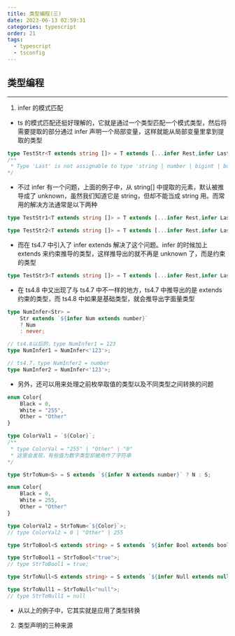 ```yaml
---
title: 类型编程(三)
date: 2023-06-13 02:59:31
categories: typescript
order: 21
tags:
  - typescript
  - tsconfig
---
```


## 类型编程
---
1. infer 的模式匹配
- ts 的模式匹配还挺好理解的，它就是通过一个类型匹配一个模式类型，然后将需要提取的部分通过 infer 声明一个局部变量，这样就能从局部变量里拿到提取的类型

```ts
type TestStr<T extends string []> = T extends [...infer Rest,infer Last] ? `${Last}` : never;
/** 
 * Type 'Last' is not assignable to type 'string | number | bigint | boolean | null | undefined'
*/
```
- 不过 infer 有一个问题，上面的例子中，从 string[] 中提取的元素，默认被推导成了 unknown，虽然我们知道它是 string，但却不能当成 string 用。而常用的解决方法通常是以下两种

```ts
type TestStr1<T extends string []> = T extends [...infer Rest,infer Last] ?  Last extends string ? `${Last}` : never : never;

type TestStr2<T extends string []> = T extends [...infer Rest,infer Last] ?  `${Last & string}` : never;
```

- 而在 ts4.7 中引入了 infer extends 解决了这个问题。infer 的时候加上 extends 来约束推导的类型，这样推导出的就不再是 unknown 了，而是约束的类型

```ts
type TestStr3<T extends string []> = T extends [...infer Rest,infer Last extends string] ? `${Last}` : never;
```
- 在 ts4.8 中又出现了与 ts4.7 中不一样的地方，ts4.7 中推导出的是 extends 约束的类型，而 ts4.8 中如果是基础类型，就会推导出字面量类型
```ts
type NumInfer<Str> =
    Str extends `${infer Num extends number}`
    ? Num
    : never;

// ts4.8以后的，type NumInfer1 = 123
type NumInfer1 = NumInfer<'123'>;

// ts4.7，type NumInfer2 = number
type NumInfer2 = NumInfer<'123'>;
```

- 另外，还可以用来处理之前枚举取值的类型以及不同类型之间转换的问题

```ts
enum Color{
    Black = 0,
    White = "255",
    Other = "Other"
}

type ColorVal1 = `${Color}`;
/**
 * type ColorVal = "255" | "Other" | "0"
 * 这里会发现，有些值为数字类型却被用作了字符串
*/
```
```ts
type StrToNum<S> = S extends `${infer N extends number}` ? N : S;

enum Color{
    Black = 0,
    White = 255,
    Other = "Other"
}

type ColorVal2 = StrToNum<`${Color}`>;
// type ColorVal2 = 0 | "Other" | 255
```

```ts
type StrToBool<S extends string> = S extends `${infer Bool extends boolean}` ? Bool : S;

type StrToBool1 = StrToBool<"true">;
// type StrToBool1 = true;

type StrToNull<S extends string> = S extends `${infer Null extends null}` ? Null : S;

type StrToNull1 = StrToNull<"null">;
// type StrToNull1 = null
```
- 从以上的例子中，它其实就是应用了类型转换

2. 类型声明的三种来源